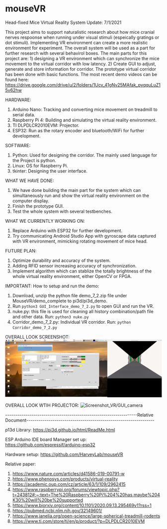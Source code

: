 # mouseVR
Head-fixed Mice Virtual Reality System   Update: 7/1/2021

This project aims to support naturalistic research about how mice cranial nerves respoonse when running under visual stimuli (espeically gratings or dot stimuli). Implementing VR environment can create a more realistic environment for experiment. The overall system will be used as a part for further research with several behavirol boxes. The main parts for this project are: 1) designing a VR environment which can synchronize the mice movement to the virtual corridor with low latency. 2) Create GUI to adjust, generate and store information for corridor. The prototype virtual corridor has been done with basic functions. The most recent demo videos can be found here: https://drive.google.com/drive/u/2/folders/1Ucv_41gNv25MAfak_pyqquLuZ15v62hw 

HARDWARE: 
1) Arduino Nano: Tracking and converting mice movement on treadmill to serial data. 
2) Raspberry Pi 4: Building and simulating the virtual reality environment. 
3) TI DLPDLCR2010EVM: Projector.
4) ESP32: Run as the rotary encoder and bluetooth/WiFi for further development.



SOFTWARE: 
1) Python: Used for designing the corridor. The mainly used language for the Project is python. 
2) Linux: OS for Raspberry Pi.
3) tkinter: Designing the user interface.


WHAT WE HAVE DONE: 
1) We have done building the main part for the system which can simultaneously run and show the virtual reality environment on the computer display.
2) Finish the prototype GUI.
3) Test the whole system with several testbenches.



WHAT WE CURRENTLY WORKING ON: 
1) Replace Arduino with ESP32 for further development.
2) Try communicating Android Studio App with gyroscape data captured with VR environment, mimicking rotating movement of mice head.


                
                
FUTURE PLAN: 
1) Optimize durability and accuracy of the system.
2) Adding RFID sensor increasing accuracy of synchronization.
3) Implement algorithm which can stablize the totally brightness of the whole virtual reality environment, either OpenCV or FPGA.




IMPORTANT: 
How to setup and run the demo: 
1) Download, unzip the python file demo_7_2.zip file under MouseVR/demo_complete to pi3d/pi3d_demo. 
2) Run ```python3 GUI_Interface_demo_7_2.py```  to open GUI and run the VR.
3) nuke.py: this file is used for cleaning all history combination/path file and other data. Run: ```python3 nuke.py```
4) Corridor_demo_7_2.py: Individual VR corridor. Run: ```python Corridor_demo_7_2.py```

OVERALL LOOK SCREENSHOT: 
![Screenshot_VR/GUI](images/gui.png)

OVERALL LOOK WTIH PROJECTOR: 
![Screenshot_VR/GUI_camera](images/camera.png)



------------------------------------------------------------------Relative Document---------------------------------------------------------------- 

p13d Library: 
https://pi3d.github.io/html/ReadMe.html

ESP Arduino IDE board Manager set up:
https://github.com/espressif/arduino-esp32

Hardware setup:
https://github.com/HarveyLab/mouseVR

Relative paper: 
1. https://www.nature.com/articles/d41586-019-00791-w
2. https://www.phenosys.com/products/virtual-reality
3. https://academic.oup.com/cz/article/63/1/109/2962415
4. https://www.raspberrypi.org/forums/viewtopic.php?t=243812#:~:text=The%20Raspberry%20Pi%204%20has,maybe%204K30%20will%20be%20supported
5. https://www.biorxiv.org/content/10.1101/2020.09.13.295469v1?rss=1
6. https://pubmed.ncbi.nlm.nih.gov/32149601/
7. https://www.janelia.org/open-science/large-spherical-treadmill-rodents
8. https://www.ti.com/store/ti/en/p/product/?p=DLPDLCR2010EVM


